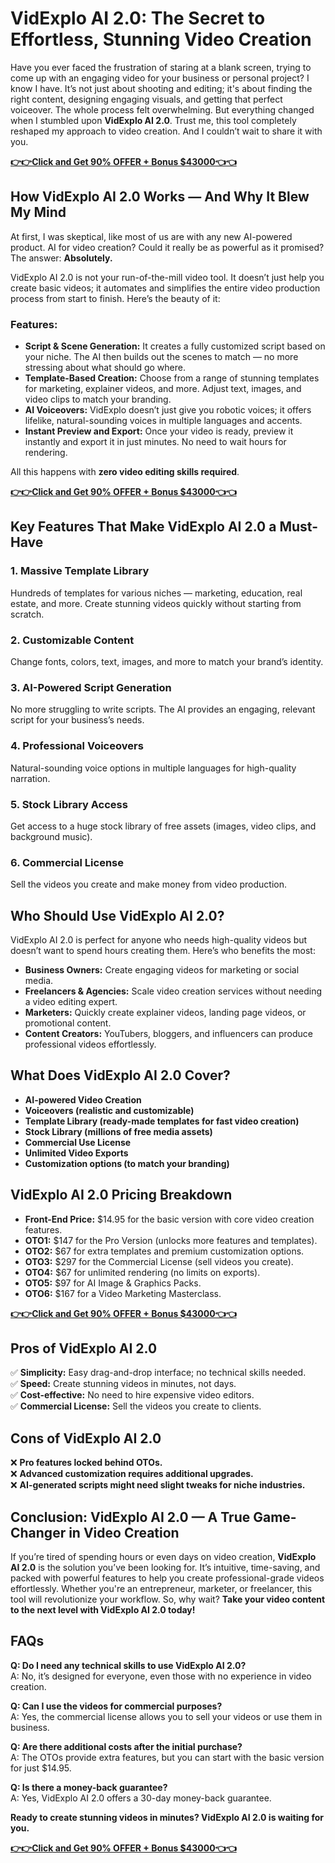# VidExplo AI 2.0: The Secret to Effortless, Stunning Video Creation

Have you ever faced the frustration of staring at a blank screen, trying to come up with an engaging video for your business or personal project? I know I have. It’s not just about shooting and editing; it's about finding the right content, designing engaging visuals, and getting that perfect voiceover. The whole process felt overwhelming. But everything changed when I stumbled upon **VidExplo AI 2.0**. Trust me, this tool completely reshaped my approach to video creation. And I couldn’t wait to share it with you.

**[👉👉Click and Get 90% OFFER + Bonus $43000👈👈](https://digitalpromoreviews.com/videxplo-ai-2-0-review/)**

## How VidExplo AI 2.0 Works — And Why It Blew My Mind

At first, I was skeptical, like most of us are with any new AI-powered product. AI for video creation? Could it really be as powerful as it promised? The answer: **Absolutely.**

VidExplo AI 2.0 is not your run-of-the-mill video tool. It doesn’t just help you create basic videos; it automates and simplifies the entire video production process from start to finish. Here’s the beauty of it:

### Features:

- **Script & Scene Generation:** It creates a fully customized script based on your niche. The AI then builds out the scenes to match — no more stressing about what should go where.
- **Template-Based Creation:** Choose from a range of stunning templates for marketing, explainer videos, and more. Adjust text, images, and video clips to match your branding.
- **AI Voiceovers:** VidExplo doesn’t just give you robotic voices; it offers lifelike, natural-sounding voices in multiple languages and accents.
- **Instant Preview and Export:** Once your video is ready, preview it instantly and export it in just minutes. No need to wait hours for rendering.

All this happens with **zero video editing skills required**.

**[👉👉Click and Get 90% OFFER + Bonus $43000👈👈](https://digitalpromoreviews.com/videxplo-ai-2-0-review/)**

## Key Features That Make VidExplo AI 2.0 a Must-Have

### 1. Massive Template Library
Hundreds of templates for various niches — marketing, education, real estate, and more. Create stunning videos quickly without starting from scratch.

### 2. Customizable Content
Change fonts, colors, text, images, and more to match your brand’s identity.

### 3. AI-Powered Script Generation
No more struggling to write scripts. The AI provides an engaging, relevant script for your business’s needs.

### 4. Professional Voiceovers
Natural-sounding voice options in multiple languages for high-quality narration.

### 5. Stock Library Access
Get access to a huge stock library of free assets (images, video clips, and background music).

### 6. Commercial License
Sell the videos you create and make money from video production.

## Who Should Use VidExplo AI 2.0?

VidExplo AI 2.0 is perfect for anyone who needs high-quality videos but doesn’t want to spend hours creating them. Here’s who benefits the most:

- **Business Owners:** Create engaging videos for marketing or social media.
- **Freelancers & Agencies:** Scale video creation services without needing a video editing expert.
- **Marketers:** Quickly create explainer videos, landing page videos, or promotional content.
- **Content Creators:** YouTubers, bloggers, and influencers can produce professional videos effortlessly.

## What Does VidExplo AI 2.0 Cover?

- **AI-powered Video Creation**
- **Voiceovers (realistic and customizable)**
- **Template Library (ready-made templates for fast video creation)**
- **Stock Library (millions of free media assets)**
- **Commercial Use License**
- **Unlimited Video Exports**
- **Customization options (to match your branding)**

## VidExplo AI 2.0 Pricing Breakdown

- **Front-End Price:** $14.95 for the basic version with core video creation features.
- **OTO1:** $147 for the Pro Version (unlocks more features and templates).
- **OTO2:** $67 for extra templates and premium customization options.
- **OTO3:** $297 for the Commercial License (sell videos you create).
- **OTO4:** $67 for unlimited rendering (no limits on exports).
- **OTO5:** $97 for AI Image & Graphics Packs.
- **OTO6:** $167 for a Video Marketing Masterclass.

**[👉👉Click and Get 90% OFFER + Bonus $43000👈👈](https://digitalpromoreviews.com/videxplo-ai-2-0-review/)**

## Pros of VidExplo AI 2.0

✅ **Simplicity:** Easy drag-and-drop interface; no technical skills needed.  
✅ **Speed:** Create stunning videos in minutes, not days.  
✅ **Cost-effective:** No need to hire expensive video editors.  
✅ **Commercial License:** Sell the videos you create to clients.  

## Cons of VidExplo AI 2.0

❌ **Pro features locked behind OTOs.**  
❌ **Advanced customization requires additional upgrades.**  
❌ **AI-generated scripts might need slight tweaks for niche industries.**  

## Conclusion: VidExplo AI 2.0 — A True Game-Changer in Video Creation

If you’re tired of spending hours or even days on video creation, **VidExplo AI 2.0** is the solution you’ve been looking for. It’s intuitive, time-saving, and packed with powerful features to help you create professional-grade videos effortlessly. Whether you're an entrepreneur, marketer, or freelancer, this tool will revolutionize your workflow. So, why wait? **Take your video content to the next level with VidExplo AI 2.0 today!**

## FAQs

**Q: Do I need any technical skills to use VidExplo AI 2.0?**  
A: No, it’s designed for everyone, even those with no experience in video creation.

**Q: Can I use the videos for commercial purposes?**  
A: Yes, the commercial license allows you to sell your videos or use them in business.

**Q: Are there additional costs after the initial purchase?**  
A: The OTOs provide extra features, but you can start with the basic version for just $14.95.

**Q: Is there a money-back guarantee?**  
A: Yes, VidExplo AI 2.0 offers a 30-day money-back guarantee.

**Ready to create stunning videos in minutes? VidExplo AI 2.0 is waiting for you.**

**[👉👉Click and Get 90% OFFER + Bonus $43000👈👈](https://digitalpromoreviews.com/videxplo-ai-2-0-review/)**
